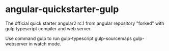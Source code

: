 # angular-quickstarter-gulp
The official quick starter angular2 rc.1 from angular repository "forked" with gulp typescript compiler and web server.

Use command gulp to run gulp-typescript gulp-sourcemaps gulp-webserver in watch mode.
